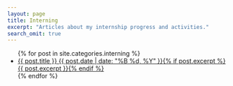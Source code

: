 ```yaml
---
layout: page
title: Interning
excerpt: "Articles about my internship progress and activities."
search_omit: true
---
```


<ul class="post-list">
{% for post in site.categories.interning %}
  <li><article><a href="{{ site.url }}{{ post.url }}">{{ post.title }} <span class="entry-date"><time datetime="{{ post.date | date_to_xmlschema }}">{{ post.date | date: "%B %d, %Y" }}</time></span>{% if post.excerpt %} <span class="excerpt">{{ post.excerpt }}</span>{% endif %}</a></article></li>
{% endfor %}
</ul>
